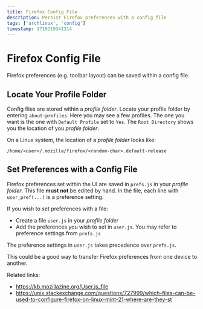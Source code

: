 ```yaml
---
title: Firefox Config File
description: Persist Firefox preferences with a config file
tags: ['archlinux', 'config']
timestamp: 1719319341314
---
```


# Firefox Config File

Firefox preferences (e.g. toolbar layout) can be saved within a config file. 

## Locate Your Profile Folder

Config files are stored within a *profile folder*. Locate your profile folder by entering `about:profiles`. Here you may see a few profiles. The one you want is the one with `Default Profile` set to `Yes`. The `Root Directory` shows you the location of you *profile folder*.

On a Linux system, the location of a *profile folder* looks like:

```
/home/<user>/.mozilla/firefox/<random-char>.default-release
```

## Set Preferences with a Config File

Firefox preferences set within the UI are saved in `prefs.js` in your *profile folder*. This file **must not** be edited by hand. In the file, each line with `user_pref(...)` is a preference setting. 

If you wish to set preferences with a file:

  - Create a file `user.js` in your *profile folder*
  - Add the preferences you wish to set in `user.js`. You may refer to preference settings from `prefs.js`

The preference settings in `user.js` takes precedence over `prefs.js`.

This could be a good way to transfer Firefox preferences from one device to another.

Related links:

- <https://kb.mozillazine.org/User.js_file>
- <https://unix.stackexchange.com/questions/727999/which-files-can-be-used-to-configure-firefox-on-linux-mint-21-where-are-they-st>

<PostDate />
<PageTags />
